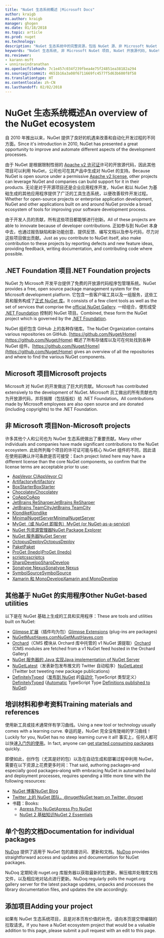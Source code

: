 ```yaml
---
title: "NuGet 生态系统概述 |Microsoft Docs"
author: kraigb
ms.author: kraigb
manager: ghogen
ms.date: 01/18/2018
ms.topic: article
ms.prod: nuget
ms.technology: 
description: "NuGet 生态系统中的完整资源，包括 NuGet 源、非 Microsoft NuGet 项目、实用程序和培训材料。"
keywords: "NuGet 生态系统, 非 Microsoft NuGet 项目, NuGet 开放源代码, NuGet 实用程序, NuGet 培训材料"
ms.reviewer:
- karann-msft
- unniravindranathan
ms.openlocfilehash: 7c1e457c034f239fbea4e75f24851ea38182a294
ms.sourcegitcommit: 4651b16a3a08f6711669fc4577f5d63b600f8f58
ms.translationtype: HT
ms.contentlocale: zh-CN
ms.lasthandoff: 02/02/2018
---
```

# <a name="an-overview-of-the-nuget-ecosystem"></a><span data-ttu-id="5af3a-104">NuGet 生态系统概述</span><span class="sxs-lookup"><span data-stu-id="5af3a-104">An overview of the NuGet ecosystem</span></span>

<span data-ttu-id="5af3a-105">自 2010 年推出以来，NuGet 提供了良好的机遇来改善和自动化开发过程的不同方面。</span><span class="sxs-lookup"><span data-stu-id="5af3a-105">Since it's introduction in 2010, NuGet has presented a great opportunity to improve and automate different aspects of the development processes.</span></span>

<span data-ttu-id="5af3a-106">由于 NuGet 是根据限制性弱的 [Apache v2 许可证](http://choosealicense.com/licenses/apache/)许可的开放源代码，因此其他项目可以利用 NuGet，公司也可在其产品中生成对 NuGet 的支持。</span><span class="sxs-lookup"><span data-stu-id="5af3a-106">Because NuGet is open source under a permissive [Apache v2 license](http://choosealicense.com/licenses/apache/), other projects can leverage NuGet and companies can build support for it in their products.</span></span> <span data-ttu-id="5af3a-107">无论是对于开源项目还是企业应用程序开发，NuGet 和以 NuGet 为基础生成的其他应用程序提供了广泛的工具生态系统，以便改善软件开发过程。</span><span class="sxs-lookup"><span data-stu-id="5af3a-107">Whether for open-source projects or enterprise application development, NuGet and other applications built on and around NuGet provide a broad ecosystem of tools for improving your software development process.</span></span>

<span data-ttu-id="5af3a-108">由于开发人员的贡献，所有这些项目都能够进行创新。</span><span class="sxs-lookup"><span data-stu-id="5af3a-108">All of these projects are able to innovate because of developer contributions.</span></span> <span data-ttu-id="5af3a-109">正如参与到 NuGet 本身中去，也通过报告缺陷和新功能创意、提供反馈、编写文档以及参与代码，尽力对这些项目做出贡献。</span><span class="sxs-lookup"><span data-stu-id="5af3a-109">Just as you contribute to NuGet itself, also make contribution to these projects by reporting defects and new feature ideas, providing feedback, writing documentation, and contributing code where possible.</span></span>

## <a name="net-foundation-projects"></a><span data-ttu-id="5af3a-110">.NET Foundation 项目</span><span class="sxs-lookup"><span data-stu-id="5af3a-110">.NET Foundation projects</span></span>

<span data-ttu-id="5af3a-111">NuGet 为 Microsoft 开发平台提供了免费的开放源代码程序包管理系统。</span><span class="sxs-lookup"><span data-stu-id="5af3a-111">NuGet provides a free, open source package management system for the Microsoft development platform.</span></span> <span data-ttu-id="5af3a-112">它包含一些客户端工具以及一组服务，这些工具和服务构成了[正式 NuGet 库](http://www.nuget.org)。</span><span class="sxs-lookup"><span data-stu-id="5af3a-112">It consists of a few client tools as well as the set of services that comprise the [official NuGet Gallery](http://www.nuget.org).</span></span> <span data-ttu-id="5af3a-113">一经组合，便形成受 [.NET Foundation](http://www.dotnetfoundation.org/) 控制的 NuGet 项目。</span><span class="sxs-lookup"><span data-stu-id="5af3a-113">Combined, these form the NuGet project which is governed by the [.NET Foundation](http://www.dotnetfoundation.org/).</span></span>

<span data-ttu-id="5af3a-114">NuGet 组织包含 GitHub 上的各种存储库。</span><span class="sxs-lookup"><span data-stu-id="5af3a-114">The NuGet Organization contains various repositories on GitHub.</span></span> <span data-ttu-id="5af3a-115">[https://github.com/Nuget/Home](https://github.com/Nuget/Home) 概述了所有存储库以及可在何处找到各种 NuGet 组件。</span><span class="sxs-lookup"><span data-stu-id="5af3a-115">[https://github.com/Nuget/Home](https://github.com/Nuget/Home) gives an overview of all the repositories and where to find the various NuGet components.</span></span>

## <a name="microsoft-projects"></a><span data-ttu-id="5af3a-116">Microsoft 项目</span><span class="sxs-lookup"><span data-stu-id="5af3a-116">Microsoft projects</span></span>

<span data-ttu-id="5af3a-117">Microsoft 对 NuGet 的开发做出了巨大的贡献。</span><span class="sxs-lookup"><span data-stu-id="5af3a-117">Microsoft has contributed extensively to the development of NuGet.</span></span> <span data-ttu-id="5af3a-118">Microsoft 员工做出的所有贡献也均为开放源代码，并将捐赠（包括版权）给 .NET Foundation。</span><span class="sxs-lookup"><span data-stu-id="5af3a-118">All contributions made by Microsoft employees are also open source and are donated (including copyrights) to the .NET Foundation.</span></span>

## <a name="non-microsoft-projects"></a><span data-ttu-id="5af3a-119">非 Microsoft 项目</span><span class="sxs-lookup"><span data-stu-id="5af3a-119">Non-Microsoft projects</span></span>

<span data-ttu-id="5af3a-120">许多其他个人和公司也为 NuGet 生态系统做出了重要贡献。</span><span class="sxs-lookup"><span data-stu-id="5af3a-120">Many other individuals and companies have made significant contributions to the NuGet ecosystem.</span></span> <span data-ttu-id="5af3a-121">此处所列每个项目的许可证可能与核心 NuGet 组件的不同，因此请在使用前确认许可条款是否可接受：</span><span class="sxs-lookup"><span data-stu-id="5af3a-121">Each project listed here may have a different license than the core NuGet components, so confirm that the license terms are acceptable prior to use:</span></span>

- [<span data-ttu-id="5af3a-122">AppVeyor CI</span><span class="sxs-lookup"><span data-stu-id="5af3a-122">AppVeyor CI</span></span>](https://www.appveyor.com/)
- [<span data-ttu-id="5af3a-123">Artifactory</span><span class="sxs-lookup"><span data-stu-id="5af3a-123">Artifactory</span></span>](https://www.jfrog.com/artifactory/)
- [<span data-ttu-id="5af3a-124">BoxStarter</span><span class="sxs-lookup"><span data-stu-id="5af3a-124">BoxStarter</span></span>](http://boxstarter.org/)
- [<span data-ttu-id="5af3a-125">Chocolatey</span><span class="sxs-lookup"><span data-stu-id="5af3a-125">Chocolatey</span></span>](https://chocolatey.org/)
- [<span data-ttu-id="5af3a-126">CoApp</span><span class="sxs-lookup"><span data-stu-id="5af3a-126">CoApp</span></span>](http://coapp.org/)
- [<span data-ttu-id="5af3a-127">JetBrains ReSharper</span><span class="sxs-lookup"><span data-stu-id="5af3a-127">JetBrains ReSharper</span></span>](https://resharper-plugins.jetbrains.com/)
- [<span data-ttu-id="5af3a-128">JetBrains TeamCity</span><span class="sxs-lookup"><span data-stu-id="5af3a-128">JetBrains TeamCity</span></span>](https://www.jetbrains.com/teamcity/)
- [<span data-ttu-id="5af3a-129">Klondike</span><span class="sxs-lookup"><span data-stu-id="5af3a-129">Klondike</span></span>](https://github.com/themotleyfool/Klondike)
- [<span data-ttu-id="5af3a-130">MinimalNugetServer</span><span class="sxs-lookup"><span data-stu-id="5af3a-130">MinimalNugetServer</span></span>](https://github.com/TanukiSharp/MinimalNugetServer)
- [<span data-ttu-id="5af3a-131">MyGet（或 NuGet 即服务）</span><span class="sxs-lookup"><span data-stu-id="5af3a-131">MyGet (or NuGet-as-a-service)</span></span>](http://www.myget.org/)
- [<span data-ttu-id="5af3a-132">NuGet 包资源管理器</span><span class="sxs-lookup"><span data-stu-id="5af3a-132">NuGet Package Explorer</span></span>](https://github.com/NuGetPackageExplorer/NuGetPackageExplorer)
- [<span data-ttu-id="5af3a-133">NuGet 服务器</span><span class="sxs-lookup"><span data-stu-id="5af3a-133">NuGet Server</span></span>](http://nugetserver.net/)
- [<span data-ttu-id="5af3a-134">OctopusDeploy</span><span class="sxs-lookup"><span data-stu-id="5af3a-134">OctopusDeploy</span></span>](https://octopus.com/)
- [<span data-ttu-id="5af3a-135">Paket</span><span class="sxs-lookup"><span data-stu-id="5af3a-135">Paket</span></span>](https://fsprojects.github.io/Paket/)
- [<span data-ttu-id="5af3a-136">ProGet (Inedo)</span><span class="sxs-lookup"><span data-stu-id="5af3a-136">ProGet (Inedo)</span></span>](http://inedo.com/proget)
- [<span data-ttu-id="5af3a-137">scriptcs</span><span class="sxs-lookup"><span data-stu-id="5af3a-137">scriptcs</span></span>](http://scriptcs.net/)
- [<span data-ttu-id="5af3a-138">SharpDevelop</span><span class="sxs-lookup"><span data-stu-id="5af3a-138">SharpDevelop</span></span>](http://community.sharpdevelop.net/blogs/mattward/archive/2011/01/23/NuGetSupportInSharpDevelop.aspx)
- [<span data-ttu-id="5af3a-139">Sonatype Nexus</span><span class="sxs-lookup"><span data-stu-id="5af3a-139">Sonatype Nexus</span></span>](http://www.sonatype.com/nexus-repository-sonatype)
- [<span data-ttu-id="5af3a-140">SymbolSource</span><span class="sxs-lookup"><span data-stu-id="5af3a-140">SymbolSource</span></span>](http://www.symbolsource.org/Public)
- [<span data-ttu-id="5af3a-141">Xamarin 和 MonoDevelop</span><span class="sxs-lookup"><span data-stu-id="5af3a-141">Xamarin and MonoDevelop</span></span>](https://github.com/mrward/monodevelop-nuget-addin)

## <a name="other-nuget-based-utilities"></a><span data-ttu-id="5af3a-142">其他基于 NuGet 的实用程序</span><span class="sxs-lookup"><span data-stu-id="5af3a-142">Other NuGet-based utilities</span></span>

<span data-ttu-id="5af3a-143">以下是在 NuGet 基础上生成的工具和实用程序：</span><span class="sxs-lookup"><span data-stu-id="5af3a-143">These are tools and utilities built on NuGet:</span></span>

- <span data-ttu-id="5af3a-144">[Glimpse 扩展](http://getglimpse.com/Packages)（插件均为包）</span><span class="sxs-lookup"><span data-stu-id="5af3a-144">[Glimpse Extensions](http://getglimpse.com/Packages) (plug-ins are packages)</span></span>
- [<span data-ttu-id="5af3a-145">NuGetMustHaves.com</span><span class="sxs-lookup"><span data-stu-id="5af3a-145">NuGetMustHaves.com</span></span>](http://nugetmusthaves.com/)
- <span data-ttu-id="5af3a-146">[Orchard](http://www.orchardproject.net/)（CMS 模块从 Orchard 库中托管的 v1 NuGet 源提取）</span><span class="sxs-lookup"><span data-stu-id="5af3a-146">[Orchard](http://www.orchardproject.net/) (CMS modules are fetched from a v1 NuGet feed hosted in the Orchard Gallery)</span></span>
- [<span data-ttu-id="5af3a-147">NuGet 服务器的 Java 实现</span><span class="sxs-lookup"><span data-stu-id="5af3a-147">Java implementation of NuGet Server</span></span>](http://jonnyzzz.com/blog/2012/03/07/nuget-server-in-pure-java/)
- <span data-ttu-id="5af3a-148">[NuGetLatest](https://twitter.com/NuGetLatest)（发表新包发布推文的 Twitter 自动程序）</span><span class="sxs-lookup"><span data-stu-id="5af3a-148">[NuGetLatest](https://twitter.com/NuGetLatest) (Twitter bot tweeting new package publications)</span></span>
- <span data-ttu-id="5af3a-149">[DefinitelyTyped](http://definitelytyped.org/)（[发布到 NuGet](http://www.nuget.org/packages?q=DefinitelyTyped) 的[自动化](https://github.com/DefinitelyTyped/NugetAutomation/) TypeScript 类型定义）</span><span class="sxs-lookup"><span data-stu-id="5af3a-149">[DefinitelyTyped](http://definitelytyped.org/) ([Automatic](https://github.com/DefinitelyTyped/NugetAutomation/) TypeScript Type [Definitions published to NuGet](http://www.nuget.org/packages?q=DefinitelyTyped))</span></span>

## <a name="training-materials-and-references"></a><span data-ttu-id="5af3a-150">培训材料和参考资料</span><span class="sxs-lookup"><span data-stu-id="5af3a-150">Training materials and references</span></span>

<span data-ttu-id="5af3a-151">使用新工具或技术通常伴有学习曲线。</span><span class="sxs-lookup"><span data-stu-id="5af3a-151">Using a new tool or technology usually comes with a learning curve.</span></span> <span data-ttu-id="5af3a-152">幸运的是，NuGet 完全没有陡峭的学习曲线！</span><span class="sxs-lookup"><span data-stu-id="5af3a-152">Luckily for you, NuGet has no steep learning curve it all!</span></span> <span data-ttu-id="5af3a-153">事实上，任何人都可以快速[入门包的使用](../quickstart/use-a-package.md)。</span><span class="sxs-lookup"><span data-stu-id="5af3a-153">In fact, anyone can [get started consuming packages](../quickstart/use-a-package.md) quickly.</span></span>

<span data-ttu-id="5af3a-154">即便如此，创作包（尤其是好的包）以及在自动生成和部署过程中利用 NuGet，需要在以下资源上花费更多时间：</span><span class="sxs-lookup"><span data-stu-id="5af3a-154">That said, authoring packages–and especially good packages–along with  embracing NuGet in automated build and deployment processes, requires spending a little more time with the following resources:</span></span>

- [<span data-ttu-id="5af3a-155">NuGet 博客</span><span class="sxs-lookup"><span data-stu-id="5af3a-155">NuGet Blog</span></span>](http://blog.nuget.org/)
- [<span data-ttu-id="5af3a-156">Twitter 上的 NuGet 团队，@nuget</span><span class="sxs-lookup"><span data-stu-id="5af3a-156">NuGet team on Twitter, @nuget</span></span>](http://twitter.com/nuget)
- <span data-ttu-id="5af3a-157">书籍：</span><span class="sxs-lookup"><span data-stu-id="5af3a-157">Books:</span></span>
  - [<span data-ttu-id="5af3a-158">Apress Pro NuGet</span><span class="sxs-lookup"><span data-stu-id="5af3a-158">Apress Pro NuGet</span></span>](http://bit.ly/ProNuGet)
  - [<span data-ttu-id="5af3a-159">NuGet 2 基础知识</span><span class="sxs-lookup"><span data-stu-id="5af3a-159">NuGet 2 Essentials</span></span>](http://www.amazon.com/NuGet-2-Essentials-Damir-Arh-ebook/dp/B00GTQD5M4)

## <a name="documentation-for-individual-packages"></a><span data-ttu-id="5af3a-160">单个包的文档</span><span class="sxs-lookup"><span data-stu-id="5af3a-160">Documentation for individual packages</span></span>

<span data-ttu-id="5af3a-161">[NuDoq](http://nudoq.org) 提供了适用于 NuGet 包的直接访问、更新和文档。</span><span class="sxs-lookup"><span data-stu-id="5af3a-161">[NuDoq](http://nudoq.org) provides straightforward access and updates and documentation for NuGet packages.</span></span>

<span data-ttu-id="5af3a-162">NuDoq 定期轮询 nuget.org 库服务器以获取最新的包更新，解压缩并处理库文档文件，以及相应地对站点进行更新。</span><span class="sxs-lookup"><span data-stu-id="5af3a-162">NuDoq regularly polls the nuget.org gallery server for the latest package updates, unpacks and processes the library documentation files, and updates the site accordingly.</span></span>

## <a name="adding-your-project"></a><span data-ttu-id="5af3a-163">添加项目</span><span class="sxs-lookup"><span data-stu-id="5af3a-163">Adding your project</span></span>

<span data-ttu-id="5af3a-164">如果有 NuGet 生态系统项目，且是对本页有价值的补充，请向本页提交带编辑的拉取请求。</span><span class="sxs-lookup"><span data-stu-id="5af3a-164">If you have a NuGet ecosystem project that would be a valuable addition to this page, please  submit a pull request with an edit to this page.</span></span>
